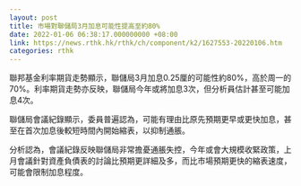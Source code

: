 ```yaml
---
layout: post
title: 市場對聯儲局3月加息可能性提高至約80%
date: 2022-01-06 06:38:17.000000000 +08:00
link: https://news.rthk.hk/rthk/ch/component/k2/1627553-20220106.htm
categories: rthk
---
```


聯邦基金利率期貨走勢顯示，聯儲局3月加息0.25厘的可能性約80%，高於周一的70%。利率期貨走勢亦反映，聯儲局今年或將加息3次，但分析員估計甚至可能加息4次。

聯儲局會議紀錄顯示，委員普遍認為，可能有理由比原先預期更早或更快加息，甚至在首次加息後較短時間內開始縮表，以抑制通脹。

分析認為，會議紀錄反映聯儲局非常擔憂通脹失控，今年或會大規模收緊政策，上月會議針對資產負債表的討論比預期更詳細及多，而比市場預期更快的縮表速度，可能會限制加息程度。
